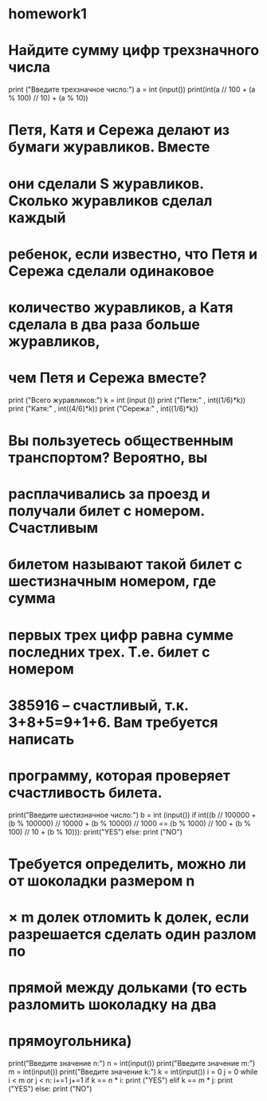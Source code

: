# homework1
# Найдите сумму цифр трехзначного числа
print ("Введите трехзначное число:")
a = int (input())
print(int(a // 100 + (a % 100) // 10) + (a % 10))

# Петя, Катя и Сережа делают из бумаги журавликов. Вместе
# они сделали S журавликов. Сколько журавликов сделал каждый
# ребенок, если известно, что Петя и Сережа сделали одинаковое
# количество журавликов, а Катя сделала в два раза больше журавликов,
# чем Петя и Сережа вместе?

print ("Всего журавликов:")
k = int (input ())
print ("Петя:" , int((1/6)*k))
print ("Катя:" , int((4/6)*k))
print ("Сережа:" , int((1/6)*k))

# Вы пользуетесь общественным транспортом? Вероятно, вы
# расплачивались за проезд и получали билет с номером. Счастливым
# билетом называют такой билет с шестизначным номером, где сумма
# первых трех цифр равна сумме последних трех. Т.е. билет с номером
# 385916 – счастливый, т.к. 3+8+5=9+1+6. Вам требуется написать
# программу, которая проверяет счастливость билета.

print("Введите шестизначное число:")
b = int (input())
if int((b // 100000 + (b % 100000) // 10000 + (b % 10000) // 1000 == (b % 1000) // 100 + (b % 100) // 10 + (b % 10))):
    print("YES")
else: print ("NO")

# Требуется определить, можно ли от шоколадки размером n
# × m долек отломить k долек, если разрешается сделать один разлом по
# прямой между дольками (то есть разломить шоколадку на два
# прямоугольника)

print("Введите значение n:")
n = int(input())
print("Введите значение m:")
m = int(input())
print("Введите значение k:")
k = int(input())
i = 0
j = 0
while i < m or j < n:
    i+=1
    j+=1
    if k == n * i:
        print ("YES")
    elif k == m * j:
        print ("YES")
else: 
        print ("NO")
    
